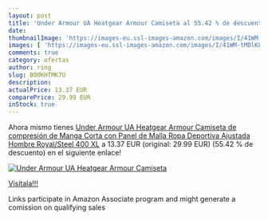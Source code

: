 ```yaml
---
layout: post
title: 'Under Armour UA Heatgear Armour Camiseta al 55.42 % de descuento'
date: 
thumbnailImage: 'https://images-eu.ssl-images-amazon.com/images/I/41WM-tMDlKL._SL200_.jpg'
images: [ 'https://images-eu.ssl-images-amazon.com/images/I/41WM-tMDlKL._SL200_.jpg' ]
comments: true
category: ofertas
author: ring
slug: B00KHTMK7U
description:
actualPrice: 13.37 EUR
comparePrice: 29.99 EUR
inStock: true
---
```


Ahora mismo tienes [Under Armour UA Heatgear Armour Camiseta de compresión de Manga Corta con Panel de Malla  Ropa Deportiva Ajustada  Hombre  Royal/Steel  400   XL](https://www.amazon.es/dp/B00KHTMK7U/?tag=tolees-21) a 13.37 EUR (original: 29.99 EUR) (55.42 %  de descuento) en el siguiente enlace!

[![Under Armour UA Heatgear Armour Camiseta](https://images-eu.ssl-images-amazon.com/images/I/41WM-tMDlKL._SL200_.jpg)](https://www.amazon.es/dp/B00KHTMK7U/?tag=tolees-21)

[Visítala!!!](https://www.amazon.es/dp/B00KHTMK7U/?tag=tolees-21)

Links participate in Amazon Associate program and might generate a comission on qualifying sales
